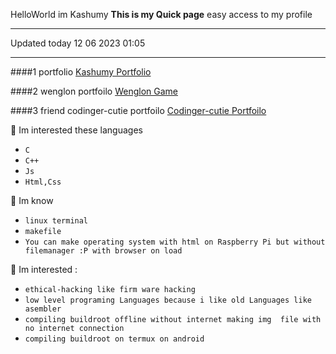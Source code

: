 HelloWorld im Kashumy 
**This is my Quick page**
easy access to my profile
___
Updated today 12 06 2023
01:05
___

####1 portfolio 
[Kashumy Portfolio](https://kashumy.github.io)

####2 wenglon portfoilo 
[Wenglon Game](https://wenglon.github.io)

####3 friend codinger-cutie portfoilo
[Codinger-cutie Portfoilo](https://codinger-cutie.github.io)

🌱 Im interested these languages

- `C`
- `C++`
- `Js`
- `Html,Css`

💪 Im know

- `linux terminal`
- `makefile`
- `You can make operating system with html on Raspberry Pi but without filemanager :P with browser on load`

🎉 Im interested :

- `ethical-hacking like firm ware hacking`
- `low level programing Languages because i like old Languages like asembler`
- `compiling buildroot offline without internet making img 
file with no internet connection`
- `compiling buildroot on termux on android`